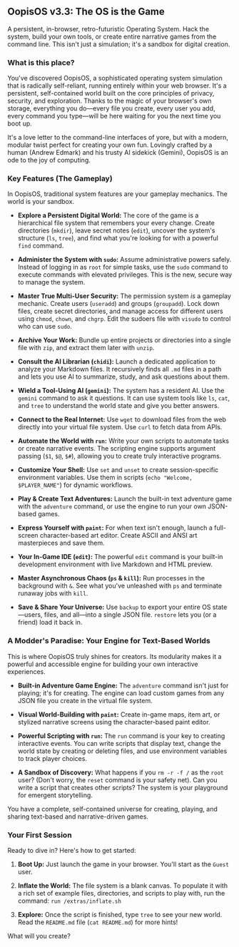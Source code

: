 ## OopisOS v3.3: The OS is the Game

A persistent, in-browser, retro-futuristic Operating System. Hack the system, build your own tools, or create entire narrative games from the command line. This isn't just a simulation; it's a sandbox for digital creation.

### What is this place?

You've discovered OopisOS, a sophisticated operating system simulation that is radically self-reliant, running entirely within your web browser. It's a persistent, self-contained world built on the core principles of privacy, security, and exploration. Thanks to the magic of your browser's own storage, everything you do—every file you create, every user you add, every command you type—will be here waiting for you the next time you boot up.

It's a love letter to the command-line interfaces of yore, but with a modern, modular twist perfect for creating your own fun. Lovingly crafted by a human (Andrew Edmark) and his trusty AI sidekick (Gemini), OopisOS is an ode to the joy of computing.

### Key Features (The Gameplay)

In OopisOS, traditional system features are your gameplay mechanics. The world is your sandbox.

- **Explore a Persistent Digital World:** The core of the game is a hierarchical file system that remembers your every change. Create directories (`mkdir`), leave secret notes (`edit`), uncover the system's structure (`ls`, `tree`), and find what you're looking for with a powerful `find` command.
    
- **Administer the System with `sudo`:** Assume administrative powers safely. Instead of logging in as `root` for simple tasks, use the `sudo` command to execute commands with elevated privileges. This is the new, secure way to manage the system.
    
- **Master True Multi-User Security:** The permission system _is_ a gameplay mechanic. Create users (`useradd`) and groups (`groupadd`). Lock down files, create secret directories, and manage access for different users using `chmod`, `chown`, and `chgrp`. Edit the sudoers file with `visudo` to control who can use `sudo`.
    
- **Archive Your Work:** Bundle up entire projects or directories into a single file with `zip`, and extract them later with `unzip`.
    
- **Consult the AI Librarian (`chidi`):** Launch a dedicated application to analyze your Markdown files. It recursively finds all `.md` files in a path and lets you use AI to summarize, study, and ask questions about them.
    
- **Wield a Tool-Using AI (`gemini`):** The system has a resident AI. Use the `gemini` command to ask it questions. It can use system tools like `ls`, `cat`, and `tree` to understand the world state and give you better answers.
    
- **Connect to the Real Internet:** Use `wget` to download files from the web directly into your virtual file system. Use `curl` to fetch data from APIs.
    
- **Automate the World with `run`:** Write your own scripts to automate tasks or create narrative events. The scripting engine supports argument passing (`$1`, `$@`, `$#`), allowing you to create truly interactive programs.
    
- **Customize Your Shell:** Use `set` and `unset` to create session-specific environment variables. Use them in scripts (`echo "Welcome, $PLAYER_NAME"`) for dynamic workflows.
    
- **Play & Create Text Adventures:** Launch the built-in text adventure game with the `adventure` command, or use the engine to run your own JSON-based games.
    
- **Express Yourself with `paint`:** For when text isn't enough, launch a full-screen character-based art editor. Create ASCII and ANSI art masterpieces and save them.
    
- **Your In-Game IDE (`edit`):** The powerful `edit` command is your built-in development environment with live Markdown and HTML preview.
    
- **Master Asynchronous Chaos (`ps` & `kill`):** Run processes in the background with `&`. See what you've unleashed with `ps` and terminate runaway jobs with `kill`.
    
- **Save & Share Your Universe:** Use `backup` to export your entire OS state—users, files, and all—into a single JSON file. `restore` lets you (or a friend) load it back in.
    

### A Modder's Paradise: Your Engine for Text-Based Worlds

This is where OopisOS truly shines for creators. Its modularity makes it a powerful and accessible engine for building your own interactive experiences.

- **Built-in Adventure Game Engine:** The `adventure` command isn't just for playing; it's for creating. The engine can load custom games from any JSON file you create in the virtual file system.
    
- **Visual World-Building with `paint`:** Create in-game maps, item art, or stylized narrative screens using the character-based paint editor.
    
- **Powerful Scripting with `run`:** The `run` command is your key to creating interactive events. You can write scripts that display text, change the world state by creating or deleting files, and use environment variables to track player choices.
    
- **A Sandbox of Discovery:** What happens if you `rm -r -f /` as the `root` user? (Don't worry, the `reset` command is your safety net). Can you write a script that creates other scripts? The system is your playground for emergent storytelling.
    

You have a complete, self-contained universe for creating, playing, and sharing text-based and narrative-driven games.

### Your First Session

Ready to dive in? Here's how to get started:

1. **Boot Up:** Just launch the game in your browser. You'll start as the `Guest` user.
    
2. **Inflate the World:** The file system is a blank canvas. To populate it with a rich set of example files, directories, and scripts to play with, run the command: `run /extras/inflate.sh`
    
3. **Explore:** Once the script is finished, type `tree` to see your new world. Read the `README.md` file (`cat README.md`) for more hints!
    

What will you create?